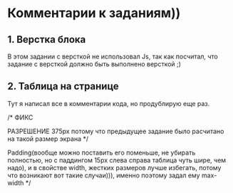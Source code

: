 # Комментарии к заданиям))

## 1. Верстка блока
В этом задании с версткой не использовал Js, так как посчитал, что задание с версткой должно быть выполнено версткой ;)

## 2. Таблица на странице
Тут я написал все в комментарии кода, но продублирую еще раз. 

/* ФИКС 

РАЗРЕШЕНИЕ 375px потому что предыдущее задание было расчитано на такой размер экрана */

Padding(вообще можно поставить его поменьше, не убирать полностью, но с паддингом 15px слева справа таблица чуть шире, чем надо), и в свойстве width, жестких размеров лучше избегать, потому что возникают вот такие случаи))), именно поэтому задал ему max-width  */
